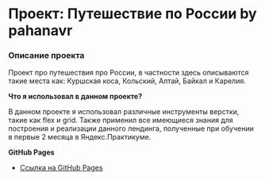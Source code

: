 # Проект: Путешествие по России by pahanavr

### Описание проекта

Проект про путешествия про России, в частности здесь описываются такие места как: Куршская коса, Кольский, Алтай, Байкал и Карелия.

**Что я использовал в данном проекте?**

В данном проекте я использовал различные инструменты верстки, такие как flex и grid. Также применил все имеющиеся знания для построения и реализации данного лендинга, полученные при обучении в первые 2 месяца в Яндекс.Практикуме.

**GitHub Pages**

* [Ссылка на GitHub Pages](https://pahanavr.github.io/russian-travel/)

